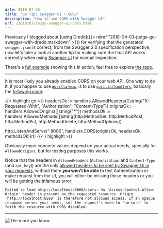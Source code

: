 ```yaml
---
date: 2018-07-26
title: "Go Tip: Swagger UI + CORS"
description: "How to use CORS with Swagger UI"
url: /2018/07/26/go-swagger-ui-cors.html
---
```


Previously I blogged about [using Dredd]({{< relref "2018-04-03-judge-go-swagger-with-dredd.markdown" >}}) for verifying that the generated `swagger.json` is correct, from the Swagger 2.0 specification perspective, now let's take a look at another tip for making sure the final API works correctly when using [Swagger UI](https://github.com/swagger-api/swagger-ui) for manual inspection.

There's a [full example](https://gitlab.com/MarioCarrion/blog-examples/tree/master/2018/07/26) showing this in action, feel free to explore [the repo](https://gitlab.com/MarioCarrion/blog-examples).

---

It is most likely you already enabled CORS on your web API. One way to do it, if you happen to use [`gorilla/mux`](https://github.com/gorilla/mux), is to use [`gorilla/handlers`](https://github.com/gorilla/handlers), basically the [following code](https://gitlab.com/MarioCarrion/blog-examples/blob/master/2018/07/26/main.go#L47-51):

{{< highlight go >}}
headersOk := handlers.AllowedHeaders([]string{"X-Requested-With", "Authorization", "Content-Type"})
originsOk := handlers.AllowedOrigins([]string{"*"})
methodsOk := handlers.AllowedMethods([]string{http.MethodGet, http.MethodPost, http.MethodPut, http.MethodDelete, http.MethodOptions})

http.ListenAndServe(":8000", handlers.CORS(originsOk, headersOk, methodsOk)(r))
{{< / highlight >}}

Obviously more concrete values depend on your actual needs, specially for `AllowedOrigins`, but for testing purposes this works.

Notice that the headers in `AllowedHeaders` (`Authorization` and `Content-Type` (and `api_key`)) are the only [allowed headers to be sent by Swagger UI in your requests](https://github.com/swagger-api/swagger-ui/blob/master/docs/usage/cors.md#cors-and-header-parameters), without them **you won't be able** to test Authentication or make request from the UI, you will either be missing those headers or you will be getting the infamous error:

`Failed to load http://localhost:8000/users: No 'Access-Control-Allow-Origin' header is present on the requested resource. Origin 'http://localhost:8080' is therefore not allowed access. If an opaque response serves your needs, set the request's mode to 'no-cors' to fetch the resource with CORS disabled.`

---

![The more you know](https://media.giphy.com/media/83QtfwKWdmSEo/giphy.gif "The more you know")
